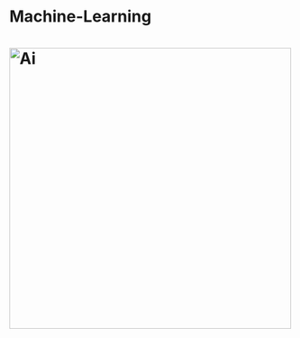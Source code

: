 <h1>Machine-Learning<h1>
<img src="https://miro.medium.com/max/1400/1*c_fiB-YgbnMl6nntYGBMHQ.jpeg" alt="Ai" width=500px>
